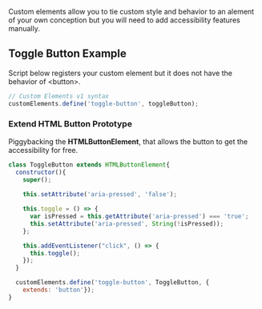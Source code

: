 Custom elements allow you to tie custom style and behavior to an alement of your own conception but you will need to add accessibility features manually. 

## Toggle Button Example
Script below registers your custom element but it does not have the behavior of &lt;button>.
``` javascript
// Custom Elements v1 syntax
customElements.define('toggle-button', toggleButton);

```

### Extend HTML Button Prototype
Piggybacking the **HTMLButtonElement**, that allows the button to get the accessibility for free. 
``` javascript
class ToggleButton extends HTMLButtonElement{
  constructor(){
    super();
  
    this.setAttribute('aria-pressed', 'false');

    this.toggle = () => {
      var isPressed = this.getAttribute('aria-pressed') === 'true';
      this.setAttribute('aria-pressed', String(!isPressed));
    };

    this.addEventListener("click", () => {
      this.toggle();
    });
  }

  customElements.define('toggle-button', ToggleButton, {
    extends: 'button'});
}

```